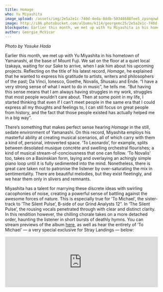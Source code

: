 ```yaml
---
title: Homage
who: Yu Miyashita
image_upload: /assets/img/2e5a2e1c-740d-4eda-8ddb-50348688fee5_zpsnqowboup.JPG
image: http://i86.photobucket.com/albums/k114/georgemc25/2e5a2e1c-740d-4eda-8ddb-50348688fee5_zpsnqowboup.jpg
blockquote: Earlier this month, we met up with Yu Miyashita in his hometown of Yamanashi, at the base of Mount Fuji. We sat on the floor at a quiet local Izakaya, waiting for our Sake to arrive, when I ask him about his upcoming projects. Reflecting on the title of his latest record, _Homage_, he explained that he wanted to express his gratitude to artists, writers and philosophers of the past; Da Vinci, Ionesco, Goethe, Novalis, Shusaku and Ende.
author: Georgie_McVicar
---
```

_Photo by Yosuke Hada_

Earlier this month, we met up with Yu Miyashita in his hometown of Yamanashi, at the base of Mount Fuji. We sat on the floor at a quiet local Izakaya, waiting for our Sake to arrive, when I ask him about his upcoming projects. Reflecting on the title of his latest record, _Homage_, he explained that he wanted to express his gratitude to artists, writers and philosophers of the past; Da Vinci, Ionesco, Goethe, Novalis, Shusaku and Ende. “I have a very strong sense of what I want to do in music”, he tells me. “But having this sense means that I am always having struggles in my work, struggles that most people wouldn’t care about. Then at some point in my life, I started thinking  that even if I can’t meet people in the same era that I could express all my thoughts and feelings to, I can still focus on great people from history, and the fact that those people existed has actually helped me in a big way”. 

There’s something that makes perfect sense hearing _Homage_ in the still, sedate environment of Yamanashi. On this record, Miyashita employs his masterful ability at creating musical scenarios, all of which carry with them a kind of, personal, introverted space. ‘To Leonardo’, for example, splits between desolated musique concrète and swelling orchestral flourishes; a kind of musical stream-of-conciousness that one can follow. ’To Novalis’ too, takes on a Basinskian form, laying and overlaying an achingly simple piano loop until it is fully sedimented into the mind. Nonetheless, there is great care taken not to patronise the listener by over-saturating the mix in sentimentality. There are beautiful melodies, but they exist fleetingly, and we hear them only in slivers and remnants. 

Miyashita has a talent for marrying these discrete ideas with swirling cacophonies of noise, creating a powerful sense of battling against the awesome forces of nature. This is especially true for ‘To Michael’, the sister-track to ‘The Silent Pulse’, B-side of our Grind Analysts 12”. In ‘The Silent Pulse’, the rousing vocals penetrated through with clear and distinct clarity. In this rendition however, the chilling chorale takes on a more detached order, haunting the listener in short bursts of deathly hymns. You can stream previews of the album [here](https://soundcloud.com/underarrow/yu-miyashita-2015-homage-preview-signal_dada), as well as hear the entirety of ‘To Michael’ — a very special exclusive for Stray Landings — below:

<iframe width="100%" height="166" scrolling="no" frameborder="no" src="https://w.soundcloud.com/player/?url=https%3A//api.soundcloud.com/tracks/224269328&color=959392&auto_play=false&hide_related=false&show_comments=true&show_user=true&show_reposts=false"></iframe>